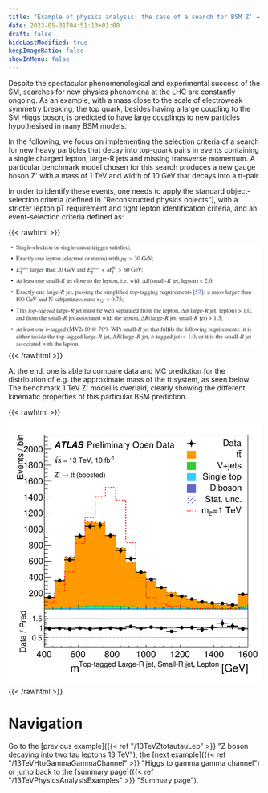 ```yaml
---
title: "Example of physics analysis: the case of a search for BSM Z' → tt in the single-lepton boosted final state"
date: 2023-05-31T04:51:13+01:00
draft: false
hideLastModified: true
keepImageRatio: false
showInMenu: false
---
```


Despite the spectacular phenomenological and experimental success of the SM, searches for new physics phenomena at the LHC are constantly ongoing. As an example, with a mass close to the scale of electroweak symmetry breaking, the top quark, besides having a large coupling to the SM Higgs boson, is predicted to have large couplings to new particles hypothesised in many BSM models.

In the following, we focus on implementing the selection criteria of a search for new heavy particles that decay into top-quark pairs in events containing a single charged lepton, large-R jets and missing transverse momentum. A particular benchmark model chosen for this search produces a new gauge boson Z' with a mass of 1 TeV and width of 10 GeV that decays into a tt-pair

In order to identify these events, one needs to apply the standard object-selection criteria (defined in "Reconstructed physics objects"), with a stricter lepton pT requirement and tight lepton identification criteria, and an event-selection criteria defined as:

{{< rawhtml >}}
<CENTER>
<img src="images/SLB.png" width="800" />
</CENTER>
{{< /rawhtml >}}

At the end, one is able to compare data and MC prediction for the distribution of e.g. the approximate mass of the tt system, as seen below. The benchmark 1 TeV Z' model is overlaid, clearly showing the different kinematic properties of this particular BSM prediction.

{{< rawhtml >}}
<CENTER>
<img src="images/fig_11h.png" width="600" />
</CENTER>
{{< /rawhtml >}}

# Navigation
Go to the [previous example]({{< ref "/13TeVZtotautauLep" >}} "Z boson decaying into two tau leptons 13 TeV"), the [next example]({{< ref "/13TeVHtoGammaGammaChannel" >}} "Higgs to gamma gamma channel") or jump back to the [summary page]({{< ref "/13TeVPhysicsAnalysisExamples" >}} "Summary page").